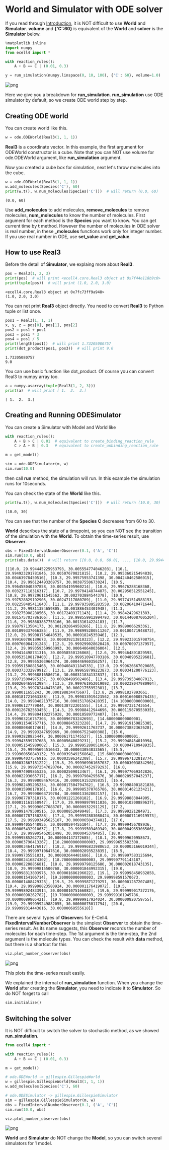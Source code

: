 
# World and Simulator with ODE solver

If you read through [Introduction](http://nbviewer.ipython.org/github/ecell/ecell4/blob/master/ipynb/Tutorials/Introduction.ipynb), it is NOT difficult to use **World** and **Simulator**.
**volume** and **{'C':60}** is equivalent of the **World** and **solver** is the **Simulator** below.


```python
%matplotlib inline
import numpy
from ecell4 import *

with reaction_rules():
    A + B == C | (0.01, 0.3)

y = run_simulation(numpy.linspace(0, 10, 100), {'C': 60}, volume=1.0)

```


![png](output_1_0.png)


Here we give you a breakdown for **run_simulation**.
**run_simulation** use ODE simulator by default, so we create ODE world step by step.

## Creating ODE world

You can create world like this.


```python
w = ode.ODEWorld(Real3(1, 1, 1))
```

**Real3** is a coordinate vector.
In this example, the first argument for ODEWorld constructor is a cube.
Note that you can NOT use volume for ode.ODEWorld argument, like **run_simulation** argument.

Now you created a cube box for simulation, next let's throw molecules into the cube.


```python
w = ode.ODEWorld(Real3(1, 1, 1))
w.add_molecules(Species('C'), 60)
print(w.t(), w.num_molecules(Species('C')))  # will return (0.0, 60)
```

    (0.0, 60)
    

Use **add_molecules** to add molecules, **remove_molecules** to remove molecules, **num_molecules** to know the number of molecules.
First argument for each method is the **Species** you want to know.
You can get current time by **t** method.
However the number of molecules in ODE solver is real number, in these **_molecules** functions work only for integer number.
If you use real number in ODE, use **set_value** and **get_value**.


## How to use Real3

Before the detail of **Simulator**, we explaing more about **Real3**.


```python
pos = Real3(1, 2, 3)
print(pos)  # will print <ecell4.core.Real3 object at 0x7f44e118b9c0>
print(tuple(pos))  # will print (1.0, 2.0, 3.0)
```

    <ecell4.core.Real3 object at 0x7fc73ff9a948>
    (1.0, 2.0, 3.0)
    

You can not print **Real3** object directly.
You need to convert **Real3** to Python tuple or list once.


```python
pos1 = Real3(1, 1, 1)
x, y, z = pos[0], pos[1], pos[2]
pos2 = pos1 + pos1
pos3 = pos1 * 3
pos4 = pos1 / 5
print(length(pos1))  # will print 1.73205080757
print(dot_product(pos1, pos3))  # will print 9.0
```

    1.73205080757
    9.0
    

You can use basic function like dot_product.
Of course you can convert Real3 to numpy array too.


```python
a = numpy.asarray(tuple(Real3(1, 2, 3)))
print(a)  # will print [ 1.  2.  3.]
```

    [ 1.  2.  3.]
    

## Creating and Running ODESimulator

You can create a Simulator with Model and World like 


```python
with reaction_rules():
    A + B > C | 0.01  # equivalent to create_binding_reaction_rule
    C > A + B | 0.3   # equivalent to create_unbinding_reaction_rule

m = get_model()

sim = ode.ODESimulator(m, w)
sim.run(10.0)
```

then call **run** method, the simulation will run.
In this example the simulation runs for 10seconds.

You can check the state of the **World** like this.


```python
print(w.t(), w.num_molecules(Species('C')))  # will return (10.0, 30)
```

    (10.0, 30)
    

You can see that the number of the **Species** **C** decreases from 60 to 30.

**World** describes the state of a timepoint, so you can NOT see the transition of the simulation with the **World**.
To obtain the time-series result, use **Observer**.


```python
obs = FixedIntervalNumberObserver(0.1, ('A', 'C'))
sim.run(10.0, obs)
print(obs.data())  # will return [[0.0, 0.0, 60.0], ..., [10.0, 29.994446899698026, 30.005553100301967]]
```

    [[10.0, 29.994445225953793, 30.005554774046203], [10.1, 29.994923291781845, 30.00507670821815], [10.2, 29.995360215494838, 30.00463978450516], [10.3, 29.99575953741398, 30.004240462586015], [10.4, 29.996124493269757, 30.00387550673024], [10.5, 29.996458040397858, 30.00354195960214], [10.6, 29.99676288168368, 30.003237118316317], [10.7, 29.99704148744875, 30.002958512551245], [10.8, 29.99729611545562, 30.002703884544378], [10.9, 29.997528829192905, 30.00247117080709], [11.0, 29.997741514588153, 30.002258485411843], [11.1, 29.997935895283558, 30.00206410471644], [11.2, 29.99811354659805, 30.001886453401948], [11.3, 29.998275908288566, 30.00172409171143], [11.4, 29.99842429621383, 30.001575703786166], [11.5, 29.998559912994793, 30.001440087005204], [11.6, 29.998683857758166, 30.00131614224183], [11.7, 29.99879713504173, 30.001202864958266], [11.8, 29.99890066293361, 30.001099337066385], [11.9, 29.998995280511267, 30.00100471948873], [12.0, 29.999081754640535, 30.00091824535946], [12.1, 29.999160786189673, 30.000839213810323], [12.2, 29.999233015708754, 30.000766984291243], [12.3, 29.999299028620428, 30.00070097137957], [12.4, 29.999359359963993, 30.000640640036004], [12.5, 29.999414498731316, 30.00058550126868], [12.6, 29.999464891829593, 30.000535108170403], [12.7, 29.999510947703186, 30.00048905229681], [12.8, 29.99955303964374, 30.000446960356257], [12.9, 29.999591508815463, 30.000408491184533], [13.0, 29.999626667020085, 30.000373332979912], [13.1, 29.999658799223873, 30.000341200776123], [13.2, 29.99968816586716, 30.000311834132837], [13.3, 29.999715004975137, 30.00028499502486], [13.4, 29.999739534087013, 30.000260465912984], [13.5, 29.999761952019092, 30.000238047980904], [13.6, 29.999782440476185, 30.00021755952381], [13.7, 29.9998011655243, 30.000198834475697], [13.8, 29.99981827893661, 30.000181721063388], [13.9, 29.999833919423562, 30.000166080576435], [14.0, 29.99984821375716, 30.000151786242835], [14.100000000000001, 29.99986127779844, 30.000138722201555], [14.2, 29.99987321743654, 30.000126782563456], [14.3, 29.99988412944696, 30.000115870553035], [14.4, 29.999894102275928, 30.00010589772407], [14.5, 29.999903216757303, 30.000096783242693], [14.600000000000001, 29.999911546767716, 30.00008845323228], [14.7, 29.999919159825385, 30.00008084017461], [14.8, 29.99992611763737, 30.000073882362628], [14.9, 29.99993247659969, 30.000067523400308], [15.0, 29.99993828825447, 30.000061711745527], [15.100000000000001, 29.999943599707688, 30.00005640029231], [15.2, 29.999948454010994, 30.000051545989002], [15.3, 29.999952890510645, 30.00004710948935], [15.4, 29.99995694516643, 30.000043054833565], [15.5, 29.999960650843132, 30.000039349156864], [15.600000000000001, 29.999964037576916, 30.00003596242308], [15.7, 29.999967132818774, 30.000032867181222], [15.8, 29.999969961657037, 30.00003003834296], [15.9, 29.999972547020704, 30.000027452979293], [16.0, 29.999974909865326, 30.00002509013467], [16.1, 29.999977069342826, 30.00002293065717], [16.2, 29.99997904295676, 30.000020957043237], [16.3, 29.99998084670416, 30.000019153295835], [16.4, 29.999982495205234, 30.000017504794762], [16.5, 29.999984001821836, 30.00001599817816], [16.6, 29.999985378765786, 30.00001462123421], [16.7, 29.99998663719784, 30.000013362802157], [16.8, 29.999987787318176, 30.00001221268182], [16.9, 29.99998883844905, 30.000011161550947], [17.0, 29.99998979911036, 30.000010200889637], [17.1, 29.999990677088707, 30.00000932291129], [17.2, 29.999991479500515, 30.00000852049948], [17.3, 29.99999221284971, 30.000007787150288], [17.4, 29.999992883080424, 30.000007116919573], [17.5, 29.999993495625187, 30.00000650437481], [17.6, 29.999994055448955, 30.00000594455104], [17.7, 29.99999456708936, 30.000005432910637], [17.8, 29.99999503469349, 30.000004965306506], [17.9, 29.999995462051498, 30.0000045379485], [18.0, 29.99999585262731, 30.000004147372685], [18.1, 29.99999620958673, 30.000003790413267], [18.200000000000003, 29.99999653582308, 30.000003464176917], [18.3, 29.999996833980653, 30.000003166019344], [18.4, 29.99999710647616, 30.000002893523835], [18.5, 29.99999735551831, 30.000002644481686], [18.6, 29.999997583125694, 30.000002416874302], [18.700000000000003, 29.999997791143187, 30.00000220885681], [18.8, 29.99999798125686, 30.000002018743135], [18.9, 29.99999815500768, 30.000001844992315], [19.0, 29.999998313803975, 30.000001686196022], [19.1, 29.999998458932858, 30.00000154106714], [19.200000000000003, 29.999998591570673, 30.000001408429323], [19.3, 29.99999871279251, 30.000001287207485], [19.4, 29.999998823580924, 30.000001176419072], [19.5, 29.999998924833914, 30.000001075166082], [19.6, 29.999999017372176, 30.00000098262782], [19.700000000000003, 29.999999101945786, 30.00000089805421], [19.8, 29.99999917924024, 30.000000820759755], [19.9, 29.999999249882055, 30.00000075011794], [20.0, 29.999999314443816, 30.00000068555618]]
    

There are several types of **Observer**s for E-Cell4.
**FixedIntervalNumberObserver** is the simplest **Observer** to obtain the time-series result.
As its name suggests, this **Observer** records the number of molecules for each time-step.
The 1st argument is the time-step, the 2nd argument is the molecule types.
You can check the result with **data** method, but there is a shortcut for this


```python
viz.plot_number_observer(obs)
```


![png](output_24_0.png)


This plots the time-series result easily.

We explained the internal of **run_simulation** function.
When you change the **World** after creating the **Simulator**, you need to indicate it to **Simulator**.
So do NOT forget to call


```python
sim.initialize()
```

## Switching the solver
It is NOT difficult to switch the solver to stochastic method, as we showed **run_simulation**.


```python
from ecell4 import *

with reaction_rules():
    A + B == C | (0.01, 0.3)

m = get_model()

# ode.ODEWorld -> gillespie.GillespieWorld
w = gillespie.GillespieWorld(Real3(1, 1, 1))
w.add_molecules(Species('C'), 60)

# ode.ODESimulator -> gillespie.GillespieSimulator
sim = gillespie.GillespieSimulator(m, w)
obs = FixedIntervalNumberObserver(0.1, ('A', 'C'))
sim.run(10.0, obs)

viz.plot_number_observer(obs)
```


![png](output_28_0.png)


**World** and **Simulator** do NOT change the **Model**, so you can switch several simulators for 1 model.
